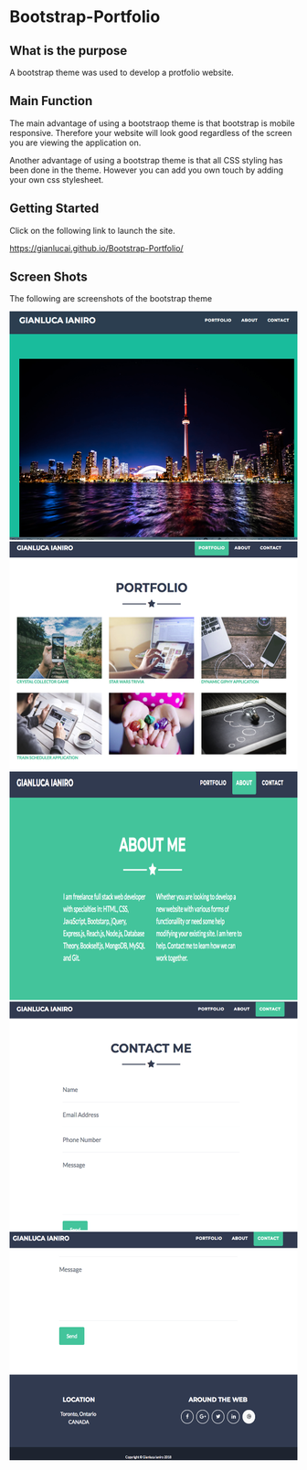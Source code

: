 # Bootstrap-Portfolio

## What is the purpose

A bootstrap theme was used to develop a protfolio website.

## Main Function

The main advantage of using a bootstraop theme is that bootstrap is mobile responsive. Therefore your website will look good regardless of the screen you are viewing the application on.

Another advantage of using a bootstrap theme is that all CSS styling has been done in the theme. However you can add you own touch by adding your own css stylesheet.

## Getting Started

Click on the following link to launch the site.

https://gianlucai.github.io/Bootstrap-Portfolio/

## Screen Shots

The following are screenshots of the bootstrap theme

<div align="center">
    <img src="/screenshots/Screen Shot 2018-09-16 at 4.10.04 PM.png" height="400" alt="Screenshot"/> 
    <img src="/screenshots/Screen Shot 2018-09-16 at 4.10.24 PM.png" height="400" alt="Screenshot"/> 
    <img src="/screenshots/Screen Shot 2018-09-16 at 4.10.38 PM.png" height="400" alt="Screenshot"/> 
    <img src="/screenshots/Screen Shot 2018-09-16 at 4.10.51 PM.png" height="400" alt="Screenshot"/> 
    <img src="/screenshots/Screen Shot 2018-09-16 at 4.11.05 PM.png" height="400" alt="Screenshot"/> 
</div>

